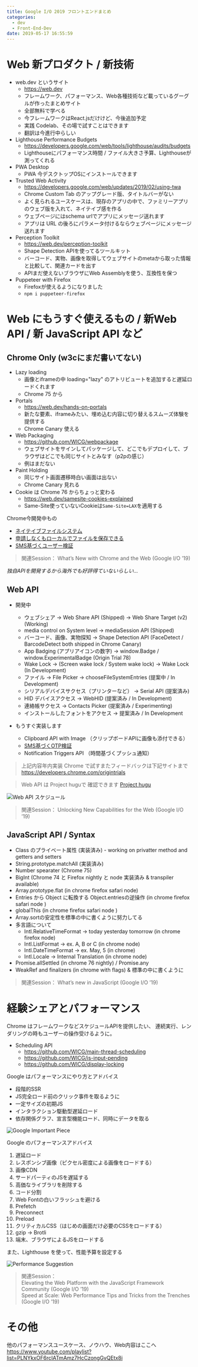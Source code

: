 ```yaml
---
title: Google I/O 2019 フロントエンドまとめ
categories:
  - dev
  - Front-End-Dev
date: 2019-05-17 16:55:59
---
```


# Web 新プロダクト / 新技術
- web.dev というサイト
  - https://web.dev
  - フレームワーク、パフォーマンス、Web各種技術など載っているグーグルが作ったまとめサイト
  - 全部無料で学べる
  - 今フレームワークはReact.jsだけけど、今後追加予定
  - 実践 Codelab、その場で試すことはできます
  - 翻訳は今進行中らしい
- Lighthouse Performance Budgets
  - https://developers.google.com/web/tools/lighthouse/audits/budgets
  - Lighthouseにパフォーマンス時間 / ファイル大きさ予算、Lighthouseが測ってくれる
- PWA Desktop
  - PWA 今デスクトップOSにインストールできます
- Trusted Web Activity
  - https://developers.google.com/web/updates/2019/02/using-twa
  - Chrome Custom Tab のアップグレード版、タイトルバーがない
  - よく見られるユースケースは、現存のアプリの中で、ファミリーアプリのウェブ版を入れて、ネイテイブ感を作る
  - ウェブページにはschema urlでアプリにメッセージ送れます
  - アプリは URL の後ろにパラメータ付けるならウェブページにメッセージ送れます
- Perception Toolkit
  - https://web.dev/perception-toolkit
  - Shape Detection APIを使ってるツールキット
  - バーコード、実物、画像を取得してウェブサイトのmetaから取った情報と比較して、関連カードを出す
  - APIまだ使えないブラウザにWeb Assemblyを使う、互換性を保つ
- Puppeteer with Firefox
  - Firefoxが使えるようになりました
  - `npm i puppeteer-firefox`

<!-- more -->

# Web にもうすぐ使えるもの / 新Web API / 新 JavaScript API など

## Chrome Only (w3cにまだ書いてない)
- Lazy loading
  - 画像とiframeの中 loading="lazy" のアトリビュートを追加すると遅延ロードくれます
  - Chrome 75 から
- Portals
  - https://web.dev/hands-on-portals
  - 新たな要素、iframeみたい、埋め込む内容に切り替えるスムーズ体験を提供する
  - Chrome Canary 使える
- Web Packaging
  - https://github.com/WICG/webpackage
  - ウェブサイトをサインしてパッケージして、どこでもデプロイして、ブラウザはどこでも同じサイトとみなす（p2pの感じ）
  - 例はまだない
- Paint Holding
  - 同じサイト画面遷移時白い画面は出ない
  - Chrome Canary 見れる
- Cookie は Chrome 76 からちょっと変わる
  - https://web.dev/samesite-cookies-explained
  - Same-Site使っていないCookieは`Same-Site=LAX`を適用する

Chrome今開発中もの

- [ネイテイブファイルシステム](https://github.com/WICG/native-file-system)
- [申請しなくもローカルでファイルを保存できる](https://bugs.chromium.org/p/chromium/issues/detail?id=897276)
- [SMS基づくユーザー検証](https://github.com/sso-google/sms-otp-retrieval)

> 関連Session： What’s New with Chrome and the Web (Google I/O ’19)

_独自APIを開発するから海外でも好評得ていないらしい…_

## Web API

- 開発中
  - ウェブシェア -> Web Share API (Shipped) -> Web Share Target (v2) (Working)
  - media control on System level -> mediaSession API (Shipped)
  - バーコード、画像、実物探知 -> Shape Detection API (FaceDetect / BarcodeDetect both shipped in Chrome Canary) 
  - App Badging (アプリアイコンの数字) -> window.Badge / window.ExperimentalBadge (Origin Trial 78)
  - Wake Lock -> (Screen wake lock / System wake lock) -> Wake Lock (In Development)
  - ファイル -> File Picker -> chooseFileSystemEntries (提案中 / In Development)
  - シリアルデバイスサクセス（プリンターなど） -> Serial API (提案済み)
  - HID デバイスアクセス -> WebHID (提案済み / In Development)
  - 連絡帳サクセス -> Contacts Picker (提案済み / Experimenting)
  - インストールしたフォントをアクセス -> 提案済み / In Development

- もうすぐ実装します
  - Clipboard API with Image （クリップボードAPIに画像も添付できる）
  - [SMS基づくOTP検証](https://bit.ly/sms-verification-explainer)
  - Notification Triggers API （時間基づくプッシュ通知）


> 上記内容年内実装
> Chrome で試すまたフィードバックは下記サイトまで
> https://developers.chrome.com/origintrials

> Web API は Project huguで 確認できます [Project hugu](https://bugs.chromium.org/p/chromium/issues/list?can=2&q=proj-fugu&sort=m&colspec=ID%20Pri%20M%20Stars%20ReleaseBlock%20Component%20Status%20Owner%20Summary%20OS%20Modified)

![Web API スケジュール](http://static.xingoxu.com/blog/sinaimg/6b8bbe7egy1g356dbrkpgj21rs0xs4qp.jpg)

> 関連Session： Unlocking New Capabilities for the Web (Google I/O ’19)

## JavaScript API / Syntax
- Class のプライベート属性 (実装済み) - working on privatter method and getters and setters
- String.prototype.matchAll (実装済み)
- Number spearater (Chrome 75)
- BigInt (Chrome 74 と Firefox nightly と node 実装済み & transpiler available)
- Array.prototype.flat (in chrome firefox safari node)
- Entries から Object に転換する Object.entriesの逆操作 (in chrome firefox safari node )
- globalThis (in chrome firefox safari node )
- Array.sortの安定性を標準の中に書くように努力してる
- 多言語について
  - Intl.RelativeTimeFormat -> today yesterday tomorrow (in chrome firefox node)
  - Intl.ListFormat -> ex. A, B or C  (in chrome node)
  - Intl.DateTimeFormat -> ex. May, 5  (in chrome)
  - Intl.Locale -> Internal Translation (in chrome node)
- Promise.allSettled (in chrome 76 nightly) / Promise.any
- WeakRef and finalizers (in chrome with flags) & 標準の中に書くように

> 関連Session： What’s new in JavaScript (Google I/O ’19)

# 経験シェアとパフォーマンス

Chrome はフレームワークなどスケジュールAPIを提供したい、
連続実行、レンダリングの時もユーザーの操作受けるように。

- Scheduling API
  - https://github.com/WICG/main-thread-scheduling
  - https://github.com/WICG/is-input-pending
  - https://github.com/WICG/display-locking


Google はパフォーマンスにやり方とアドバイス

- 段階的SSR
- JS完全ロード前のクリック事件を取るように
- 一定サイズの初期JS
- インタラクション駆動型遅延ロード
- 依存関係グラフ、宣言型機能ロード、同時にデータを取る

![Google Important Piece](http://static.xingoxu.com/blog/sinaimg/6b8bbe7egy1g356nnvqhfj21ra0z2e81.jpg)

Google のパフォーマンスアドバイス

1. 遅延ロード
2. レスポンシブ画像（ピクセル密度による画像をロードする）
3. 画像CDN
4. サードパーティのJSを遅延する
5. 高価なライブラリを削除する
6. コード分割
7. Web Fontの白いフラッシュを避ける
8. Prefetch
9. Preconnect
10. Preload
11. クリティカルCSS（はじめの画面だけ必要のCSSをロードする）
12. gzip -> Brotli 
13. 端末、ブラウザによるJSをロードする

また、Lighthouse を使って、性能予算を設定する

![Performance Suggestion](http://static.xingoxu.com/blog/sinaimg/6b8bbe7egy1g358gekpplj21430l4k2y.jpg)

> 関連Session：   
> Elevating the Web Platform with the JavaScript Framework Community (Google I/O ’19)  
> Speed at Scale: Web Performance Tips and Tricks from the Trenches (Google I/O ’19)

# その他

他のパフォーマンスユースケース、ノウハウ、Web内容はここへ
https://www.youtube.com/playlist?list=PLNYkxOF6rcIATmAmz7HcCzongGvQEtx8i

<!-- Google 的架构建议
1. 为不断发展的Web API而设计程序
2. 避免惩罚新浏览器（polyfill等）
3. 持续服务器缓存，保持高CDN命中率
4. 避免重大修改并增强现有工具 -->

